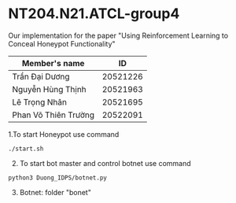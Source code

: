 # NT204.N21.ATCL-group4

Our implementation for the paper "Using Reinforcement Learning to Conceal Honeypot Functionality"

| Member's name        | ID       |
| -------------------- | -------- |
| Trần Đại Dương       | 20521226 |
| Nguyễn Hùng Thịnh    | 20521963 |
| Lê Trọng Nhân        | 20521695 |
| Phan Võ Thiên Trường | 20522091 |

1.To start Honeypot use command
```console
./start.sh
```
2. To start bot master and control botnet use command
```console
python3 Duong_IDPS/botnet.py
```
3. Botnet: folder "bonet"
